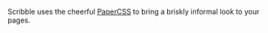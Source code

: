Scribble uses the cheerful [PaperCSS](https://www.getpapercss.com) to bring 
a briskly informal look to your pages.




